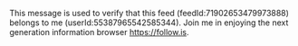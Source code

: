 This message is used to verify that this feed (feedId:71902653479973888) belongs to me (userId:55387965542585344). Join me in enjoying the next generation information browser https://follow.is.
